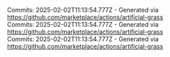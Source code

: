 Commits: 2025-02-02T11:13:54.777Z - Generated via https://github.com/marketplace/actions/artificial-grass
<br>
Commits: 2025-02-02T11:13:54.777Z - Generated via https://github.com/marketplace/actions/artificial-grass
<br>
Commits: 2025-02-02T11:13:54.777Z - Generated via https://github.com/marketplace/actions/artificial-grass
<br>
